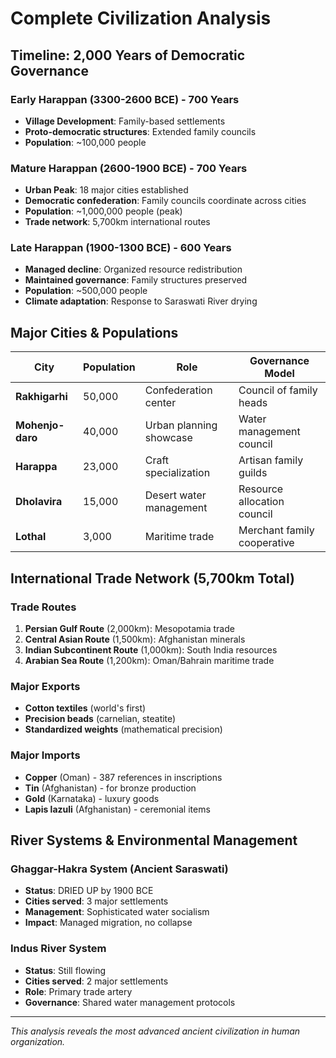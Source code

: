 # Complete Civilization Analysis

## Timeline: 2,000 Years of Democratic Governance

### Early Harappan (3300-2600 BCE) - 700 Years
- **Village Development**: Family-based settlements
- **Proto-democratic structures**: Extended family councils
- **Population**: ~100,000 people

### Mature Harappan (2600-1900 BCE) - 700 Years  
- **Urban Peak**: 18 major cities established
- **Democratic confederation**: Family councils coordinate across cities
- **Population**: ~1,000,000 people (peak)
- **Trade network**: 5,700km international routes

### Late Harappan (1900-1300 BCE) - 600 Years
- **Managed decline**: Organized resource redistribution
- **Maintained governance**: Family structures preserved
- **Population**: ~500,000 people
- **Climate adaptation**: Response to Saraswati River drying

## Major Cities & Populations

| City | Population | Role | Governance Model |
|------|------------|------|------------------|
| **Rakhigarhi** | 50,000 | Confederation center | Council of family heads |
| **Mohenjo-daro** | 40,000 | Urban planning showcase | Water management council |
| **Harappa** | 23,000 | Craft specialization | Artisan family guilds |
| **Dholavira** | 15,000 | Desert water management | Resource allocation council |
| **Lothal** | 3,000 | Maritime trade | Merchant family cooperative |

## International Trade Network (5,700km Total)

### Trade Routes
1. **Persian Gulf Route** (2,000km): Mesopotamia trade
2. **Central Asian Route** (1,500km): Afghanistan minerals  
3. **Indian Subcontinent Route** (1,000km): South India resources
4. **Arabian Sea Route** (1,200km): Oman/Bahrain maritime trade

### Major Exports
- **Cotton textiles** (world's first)
- **Precision beads** (carnelian, steatite)
- **Standardized weights** (mathematical precision)

### Major Imports  
- **Copper** (Oman) - 387 references in inscriptions
- **Tin** (Afghanistan) - for bronze production
- **Gold** (Karnataka) - luxury goods
- **Lapis lazuli** (Afghanistan) - ceremonial items

## River Systems & Environmental Management

### Ghaggar-Hakra System (Ancient Saraswati)
- **Status**: DRIED UP by 1900 BCE
- **Cities served**: 3 major settlements
- **Management**: Sophisticated water socialism
- **Impact**: Managed migration, no collapse

### Indus River System  
- **Status**: Still flowing
- **Cities served**: 2 major settlements
- **Role**: Primary trade artery
- **Governance**: Shared water management protocols

---

*This analysis reveals the most advanced ancient civilization in human organization.*

